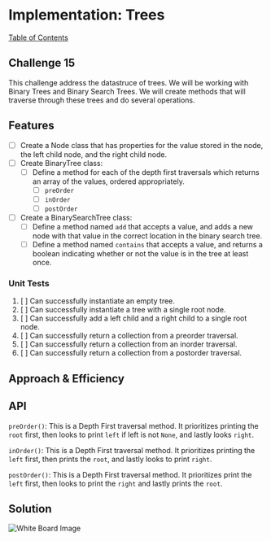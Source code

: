 # Implementation: Trees
[Table of Contents](../../../README.md)
## Challenge 15
This challenge address the datastruce of trees. We will be working with Binary Trees and Binary Search Trees. We will create methods that will traverse through these trees and do several operations.

## Features
- [ ] Create a Node class that has properties for the value stored in the node, the left child node, and the right child node.
- [ ] Create BinaryTree class:
    - [ ] Define a method for each of the depth first traversals which returns an array of the values, ordered appropriately.
        - [ ] `preOrder`
        - [ ] `inOrder`
        - [ ] `postOrder`

- [ ] Create a BinarySearchTree class:
    - [ ] Define a method named `add` that accepts a value, and adds a new node with that value in the correct location in the binary search tree.
    - [ ] Define a method named `contains` that accepts a value, and returns a boolean indicating whether or not the value is in the tree at least once.

### Unit Tests
1. [ ] Can successfully instantiate an empty tree.
2. [ ] Can successfully instantiate a tree with a single root node.
3. [ ] Can successfully  add a left child and a right child to a single root node.
4. [ ] Can successfully return a collection from a preorder traversal.
5. [ ] Can successfully return a collection from an inorder traversal.
6. [ ] Can successfully return a collection from a postorder traversal.


## Approach & Efficiency

## API
`preOrder()`: This is a Depth First traversal method. It prioritizes printing the `root` first, then looks to print `left` if left is not `None`, and lastly looks `right`.

`inOrder()`: This is a Depth First traversal method. It prioritizes printing the `left` first, then prints the `root`, and lastly looks to print `right`.

`postOrder()`: This is a Depth First traversal method. It prioritizes print the `left` first, then looks to print the `right` and lastly prints the `root`.

## Solution
![White Board Image](../../../assets/tree.png)
